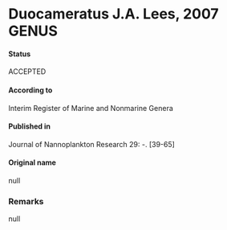 Duocameratus J.A. Lees, 2007 GENUS
=======

#### Status
ACCEPTED

#### According to
Interim Register of Marine and Nonmarine Genera

#### Published in
Journal of Nannoplankton Research 29: -. [39-65]

#### Original name
null

### Remarks
null